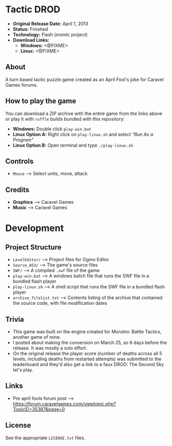 # Tactic DROD

 - **Original Release Date:** April 1, 2013
 - **Status:** Finished
 - **Technology:** Flash (mxmlc project)
 - **Download Links:**
   - **Windows:** <@FIXME>
   - **Linux:** <@FIXME>


## About
A turn based tactic puzzle game created as an April Fool's joke for Caravel
Games forums.


## How to play the game
You can download a ZIP archive with the entire game from the links above
or play it with `ruffle` builds bundled with this repository:

 - **Windows:** Double click `play-win.bat`
 - **Linux Option A:** Right click on `play-linux.sh` and
   select *"Run As a Program"*
 - **Linux Option B:** Open terminal and type `./play-linux.sh`


## Controls
 - `Mouse` ⟶ Select units, move, attack


## Credits
 - **Graphics** ⟶ Caravel Games
 - **Music** ⟶ Caravel Games


# Development
## Project Structure
 - `LevelEditor/` ⟶ Project files for Ogmo Editor
 - `Source_AS3/` ⟶ The game's source files
 - `SWF/` ⟶ A compiled `.swf` file of the game
 - `play-win.bat` ⟶ A windows batch file that runs the SWF file in
   a bundled flash player
 - `play-linux.sh` ⟶ A shell script that runs the SWF file in
   a bundled flash player
 - `archive_filelist.txt` ⟶ Contents listing of the archive that contained the
   source code, with file modification dates


## Trivia
 - This game was built on the engine created for Monstro: Battle Tactics,
   another game of mine.
 - I posted about making the conversion on March 25, so 6 days before the
   release. It was mostly a solo effort.
 - On the original release the player score (number of deaths across all 5
   levels, including deaths from restarted attempts) was submitted to the
   leaderboard and they'd also get a link to a faux DROD: The Second Sky
   let's play.


## Links
 - Pre april fools forum post ⟶ https://forum.caravelgames.com/viewtopic.php?TopicID=35387&page=0


## License
See the appropriate `LICENSE.txt` files.